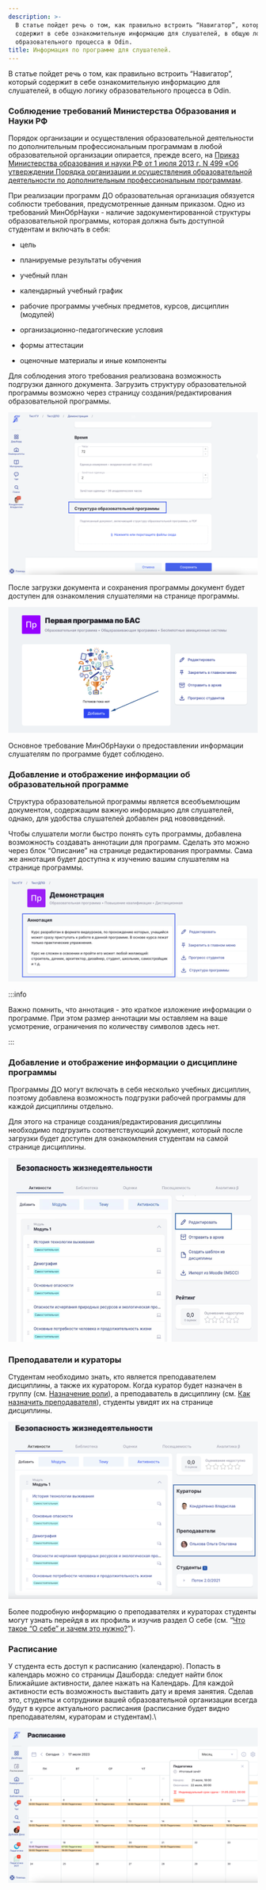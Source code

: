 ```yaml
---
description: >-
  В статье пойдет речь о том, как правильно встроить “Навигатор”, который
  содержит в себе ознакомительную информацию для слушателей, в общую логику
  образовательного процесса в Odin.
title: Информация по программе для слушателей.
---
```


В статье пойдет речь о том, как правильно встроить “Навигатор”, который содержит в себе ознакомительную информацию для слушателей, в общую логику образовательного процесса в Odin.

### **Соблюдение требований Министерства Образования и Науки РФ**

Порядок организации и осуществления образовательной деятельности по дополнительным профессиональным программам в любой образовательной организации опирается, прежде всего, на [Приказ Министерства образования и науки РФ от 1 июля 2013 г. N 499 «Об утверждении Порядка организации и осуществления образовательной деятельности по дополнительным профессиональным программам](https://base.garant.ru/70440506/).

При реализации программ ДО образовательная организация обязуется соблюсти требования, предусмотренные данным приказом. Одно из требований МинОбрНауки -  наличие задокументированной структуры образовательной программы, которая должна быть доступной студентам и включать в себя:

-  цель

-  планируемые результаты обучения

-  учебный план

-  календарный учебный график

-  рабочие программы учебных предметов, курсов, дисциплин (модулей)

-  организационно-педагогические условия

-  формы аттестации

-  оценочные материалы и иные компоненты

Для соблюдения этого требования реализована возможность подгрузки данного документа. Загрузить структуру образовательной программы возможно через страницу создания/редактирования образовательной программы.​

![](<../../.gitbook/assets/image (54).png>)

После загрузки документа и сохранения программы документ будет доступен для ознакомления слушателями на странице программы.​

![](<../../.gitbook/assets/image (52).png>)

Основное требование МинОбрНауки о предоставлении информации слушателям по программе будет соблюдено.

### **Добавление и отображение информации об образовательной программе**

Структура образовательной программы является всеобъемлющим документом, содержащим важную информацию для слушателей, однако, для удобства слушателей добавлен ряд нововведений.

Чтобы слушатели могли быстро понять суть программы, добавлена возможность создавать аннотации для программ. Сделать это можно через блок “Описание” на странице редактирования программы. Сама же аннотация будет доступна к изучению вашим слушателям на странице программы.​

![](<../../.gitbook/assets/image (45) (2).png>)

:::info 

Важно помнить, что аннотация - это краткое изложение информации о программе. При этом размер аннотации мы оставляем на ваше усмотрение, ограничения по количеству символов здесь нет.

:::

### **Добавление и отображение информации о дисциплине программы**

Программы ДО могут включать в себя несколько учебных дисциплин, поэтому добавлена возможность подгрузки рабочей программы для каждой дисциплины отдельно.

Для этого на странице создания/редактирования дисциплины необходимо подгрузить соответствующий документ, который после загрузки будет доступен для ознакомления студентам на самой странице дисциплины.

![Студенты будут осведомлены о целях и задачах дисциплины, предусмотренных видах учебных работ и литературе, необходимой для изучения дисциплины.](<../../.gitbook/assets/Гифка с Gifius.ru.gif>)

### Преподаватели и кураторы

Студентам необходимо знать, кто является преподавателем дисциплины, а также их куратором. Когда куратор будет назначен в группу (см. [Назначение роли](./../kuratory/naznachenie-roli)), а преподаватель в дисциплину (см. [Как назначить преподавателя](./kak-naznachit-prepodavatelya)), студенты увидят их на странице дисциплины.

![](<../../.gitbook/assets/image (59).png>)

Более подробную информацию о преподавателях и кураторах студенты могут узнать перейдя в их профиль и изучив раздел О себе (см. “[Что такое “О себе” и зачем это нужно?](./../../chasto-zadavaemye-voprosy/chto-takoe-razdel-o-sebe)”).

### Расписание

У студента есть доступ к расписанию (календарю). Попасть в календарь можно со страницы Дашборда: следует найти блок Ближайшие активности, далее нажать на Календарь. Для каждой активности есть возможность выставить дату и время занятия. Сделав это, студенты и сотрудники вашей образовательной организации всегда будут в курсе актуального расписания (расписание будет видно преподавателям, кураторам и студентам).​\\

![](<../../.gitbook/assets/image (27).png>)